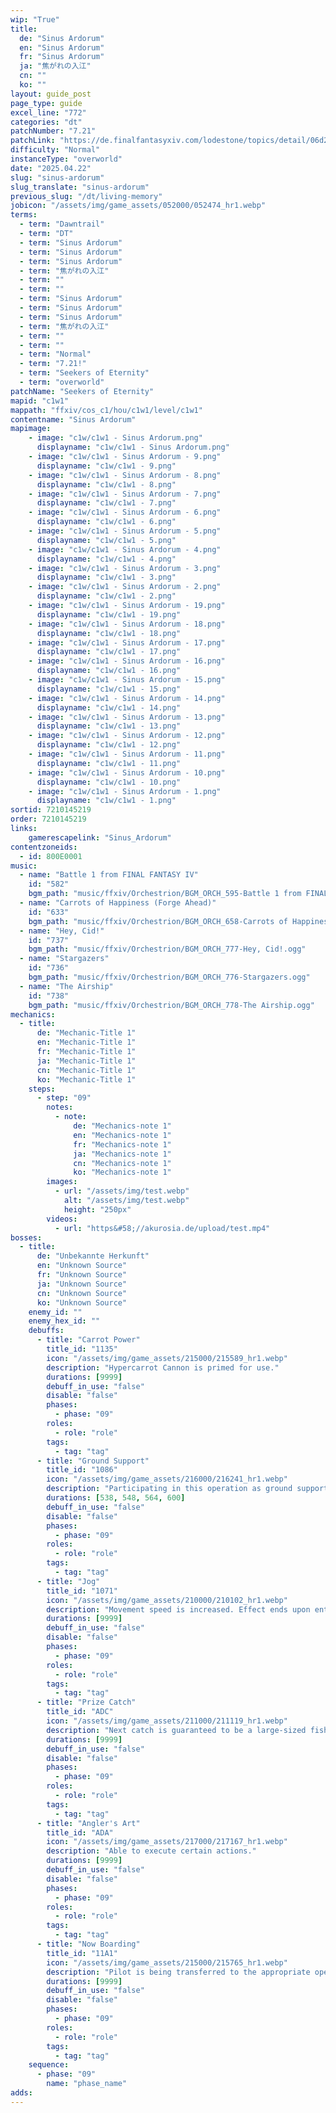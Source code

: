 ```yaml
---
wip: "True"
title:
  de: "Sinus Ardorum"
  en: "Sinus Ardorum"
  fr: "Sinus Ardorum"
  ja: "焦がれの入江"
  cn: ""
  ko: ""
layout: guide_post
page_type: guide
excel_line: "772"
categories: "dt"
patchNumber: "7.21"
patchLink: "https://de.finalfantasyxiv.com/lodestone/topics/detail/06d273496b599c6e3f50c23b0ce182701efc7c63"
difficulty: "Normal"
instanceType: "overworld"
date: "2025.04.22"
slug: "sinus-ardorum"
slug_translate: "sinus-ardorum"
previous_slug: "/dt/living-memory"
jobicon: "/assets/img/game_assets/052000/052474_hr1.webp"
terms:
  - term: "Dawntrail"
  - term: "DT"
  - term: "Sinus Ardorum"
  - term: "Sinus Ardorum"
  - term: "Sinus Ardorum"
  - term: "焦がれの入江"
  - term: ""
  - term: ""
  - term: "Sinus Ardorum"
  - term: "Sinus Ardorum"
  - term: "Sinus Ardorum"
  - term: "焦がれの入江"
  - term: ""
  - term: ""
  - term: "Normal"
  - term: "7.21!"
  - term: "Seekers of Eternity"
  - term: "overworld"
patchName: "Seekers of Eternity"
mapid: "c1w1"
mappath: "ffxiv/cos_c1/hou/c1w1/level/c1w1"
contentname: "Sinus Ardorum"
mapimage:
    - image: "c1w/c1w1 - Sinus Ardorum.png"
      displayname: "c1w/c1w1 - Sinus Ardorum.png"
    - image: "c1w/c1w1 - Sinus Ardorum - 9.png"
      displayname: "c1w/c1w1 - 9.png"
    - image: "c1w/c1w1 - Sinus Ardorum - 8.png"
      displayname: "c1w/c1w1 - 8.png"
    - image: "c1w/c1w1 - Sinus Ardorum - 7.png"
      displayname: "c1w/c1w1 - 7.png"
    - image: "c1w/c1w1 - Sinus Ardorum - 6.png"
      displayname: "c1w/c1w1 - 6.png"
    - image: "c1w/c1w1 - Sinus Ardorum - 5.png"
      displayname: "c1w/c1w1 - 5.png"
    - image: "c1w/c1w1 - Sinus Ardorum - 4.png"
      displayname: "c1w/c1w1 - 4.png"
    - image: "c1w/c1w1 - Sinus Ardorum - 3.png"
      displayname: "c1w/c1w1 - 3.png"
    - image: "c1w/c1w1 - Sinus Ardorum - 2.png"
      displayname: "c1w/c1w1 - 2.png"
    - image: "c1w/c1w1 - Sinus Ardorum - 19.png"
      displayname: "c1w/c1w1 - 19.png"
    - image: "c1w/c1w1 - Sinus Ardorum - 18.png"
      displayname: "c1w/c1w1 - 18.png"
    - image: "c1w/c1w1 - Sinus Ardorum - 17.png"
      displayname: "c1w/c1w1 - 17.png"
    - image: "c1w/c1w1 - Sinus Ardorum - 16.png"
      displayname: "c1w/c1w1 - 16.png"
    - image: "c1w/c1w1 - Sinus Ardorum - 15.png"
      displayname: "c1w/c1w1 - 15.png"
    - image: "c1w/c1w1 - Sinus Ardorum - 14.png"
      displayname: "c1w/c1w1 - 14.png"
    - image: "c1w/c1w1 - Sinus Ardorum - 13.png"
      displayname: "c1w/c1w1 - 13.png"
    - image: "c1w/c1w1 - Sinus Ardorum - 12.png"
      displayname: "c1w/c1w1 - 12.png"
    - image: "c1w/c1w1 - Sinus Ardorum - 11.png"
      displayname: "c1w/c1w1 - 11.png"
    - image: "c1w/c1w1 - Sinus Ardorum - 10.png"
      displayname: "c1w/c1w1 - 10.png"
    - image: "c1w/c1w1 - Sinus Ardorum - 1.png"
      displayname: "c1w/c1w1 - 1.png"
sortid: 7210145219
order: 7210145219
links:
    gamerescapelink: "Sinus_Ardorum"
contentzoneids:
  - id: 800E0001
music:
  - name: "Battle 1 from FINAL FANTASY IV"
    id: "582"
    bgm_path: "music/ffxiv/Orchestrion/BGM_ORCH_595-Battle 1 from FINAL FANTASY IV.ogg"
  - name: "Carrots of Happiness (Forge Ahead)"
    id: "633"
    bgm_path: "music/ffxiv/Orchestrion/BGM_ORCH_658-Carrots of Happiness (Forge Ahead).ogg"
  - name: "Hey, Cid!"
    id: "737"
    bgm_path: "music/ffxiv/Orchestrion/BGM_ORCH_777-Hey, Cid!.ogg"
  - name: "Stargazers"
    id: "736"
    bgm_path: "music/ffxiv/Orchestrion/BGM_ORCH_776-Stargazers.ogg"
  - name: "The Airship"
    id: "738"
    bgm_path: "music/ffxiv/Orchestrion/BGM_ORCH_778-The Airship.ogg"
mechanics:
  - title:
      de: "Mechanic-Title 1"
      en: "Mechanic-Title 1"
      fr: "Mechanic-Title 1"
      ja: "Mechanic-Title 1"
      cn: "Mechanic-Title 1"
      ko: "Mechanic-Title 1"
    steps:
      - step: "09"
        notes:
          - note:
              de: "Mechanics-note 1"
              en: "Mechanics-note 1"
              fr: "Mechanics-note 1"
              ja: "Mechanics-note 1"
              cn: "Mechanics-note 1"
              ko: "Mechanics-note 1"
        images:
          - url: "/assets/img/test.webp"
            alt: "/assets/img/test.webp"
            height: "250px"
        videos:
          - url: "https&#58;//akurosia.de/upload/test.mp4"
bosses:
  - title:
      de: "Unbekannte Herkunft"
      en: "Unknown Source"
      fr: "Unknown Source"
      ja: "Unknown Source"
      cn: "Unknown Source"
      ko: "Unknown Source"
    enemy_id: ""
    enemy_hex_id: ""
    debuffs:
      - title: "Carrot Power"
        title_id: "1135"
        icon: "/assets/img/game_assets/215000/215589_hr1.webp"
        description: "Hypercarrot Cannon is primed for use."
        durations: [9999]
        debuff_in_use: "false"
        disable: "false"
        phases:
          - phase: "09"
        roles:
          - role: "role"
        tags:
          - tag: "tag"
      - title: "Ground Support"
        title_id: "1086"
        icon: "/assets/img/game_assets/216000/216241_hr1.webp"
        description: "Participating in this operation as ground support."
        durations: [538, 548, 564, 600]
        debuff_in_use: "false"
        disable: "false"
        phases:
          - phase: "09"
        roles:
          - role: "role"
        tags:
          - tag: "tag"
      - title: "Jog"
        title_id: "1071"
        icon: "/assets/img/game_assets/210000/210102_hr1.webp"
        description: "Movement speed is increased. Effect ends upon entering battle."
        durations: [9999]
        debuff_in_use: "false"
        disable: "false"
        phases:
          - phase: "09"
        roles:
          - role: "role"
        tags:
          - tag: "tag"
      - title: "Prize Catch"
        title_id: "ADC"
        icon: "/assets/img/game_assets/211000/211119_hr1.webp"
        description: "Next catch is guaranteed to be a large-sized fish."
        durations: [9999]
        debuff_in_use: "false"
        disable: "false"
        phases:
          - phase: "09"
        roles:
          - role: "role"
        tags:
          - tag: "tag"
      - title: "Angler's Art"
        title_id: "ADA"
        icon: "/assets/img/game_assets/217000/217167_hr1.webp"
        description: "Able to execute certain actions."
        durations: [9999]
        debuff_in_use: "false"
        disable: "false"
        phases:
          - phase: "09"
        roles:
          - role: "role"
        tags:
          - tag: "tag"
      - title: "Now Boarding"
        title_id: "11A1"
        icon: "/assets/img/game_assets/215000/215765_hr1.webp"
        description: "Pilot is being transferred to the appropriate operational mech."
        durations: [9999]
        debuff_in_use: "false"
        disable: "false"
        phases:
          - phase: "09"
        roles:
          - role: "role"
        tags:
          - tag: "tag"
    sequence:
      - phase: "09"
        name: "phase_name"
adds:
---
```

